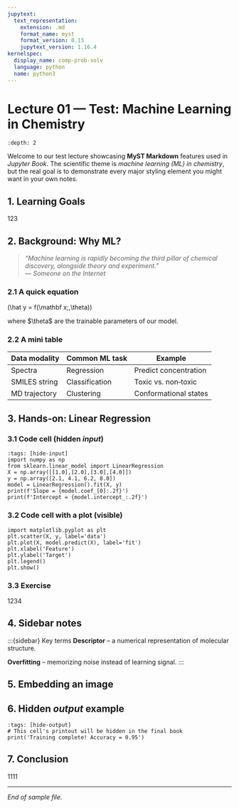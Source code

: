 ```yaml
---
jupytext:
  text_representation:
    extension: .md
    format_name: myst
    format_version: 0.13
    jupytext_version: 1.16.4
kernelspec:
  display_name: comp-prob-solv
  language: python
  name: python3
---
```


# Lecture 01 — Test: Machine Learning in Chemistry

```{contents}
:depth: 2
```

Welcome to our test lecture showcasing **MyST Markdown** features used in *Jupyter Book*. The scientific theme is *machine learning (ML) in chemistry*, but the real goal is to demonstrate every major styling element you might want in your own notes.

## 1. Learning Goals


123


## 2. Background: Why ML?

> *“Machine learning is rapidly becoming the third pillar of chemical discovery, alongside theory and experiment.”*\
> — *Someone on the Internet*

### 2.1 A quick equation

\(\hat y = f(\mathbf x;\,\theta)\)

where \$\theta\$ are the trainable parameters of our model.

### 2.2 A mini table

| Data modality | Common ML task | Example               |
| ------------- | -------------- | --------------------- |
| Spectra       | Regression     | Predict concentration |
| SMILES string | Classification | Toxic vs. non‑toxic   |
| MD trajectory | Clustering     | Conformational states |

## 3. Hands‑on: Linear Regression

### 3.1 Code cell (hidden *input*)

```{code-cell}
:tags: [hide-input]
import numpy as np
from sklearn.linear_model import LinearRegression
X = np.array([[1.0],[2.0],[3.0],[4.0]])
y = np.array([2.1, 4.1, 6.2, 8.0])
model = LinearRegression().fit(X, y)
print(f'Slope = {model.coef_[0]:.2f}')
print(f'Intercept = {model.intercept_:.2f}')
```

### 3.2 Code cell with a plot (visible)

```{code-cell}
import matplotlib.pyplot as plt
plt.scatter(X, y, label='data')
plt.plot(X, model.predict(X), label='fit')
plt.xlabel('Feature')
plt.ylabel('Target')
plt.legend()
plt.show()
```

### 3.3 Exercise

1234


## 4. Sidebar notes

\:::{sidebar} Key terms **Descriptor** – a numerical representation of molecular structure.

**Overfitting** – memorizing noise instead of learning signal. :::

## 5. Embedding an image


## 6. Hidden *output* example

```{code-cell}
:tags: [hide-output]
# This cell's printout will be hidden in the final book
print('Training complete! Accuracy = 0.95')
```

## 7. Conclusion

1111

---

*End of sample file.*

